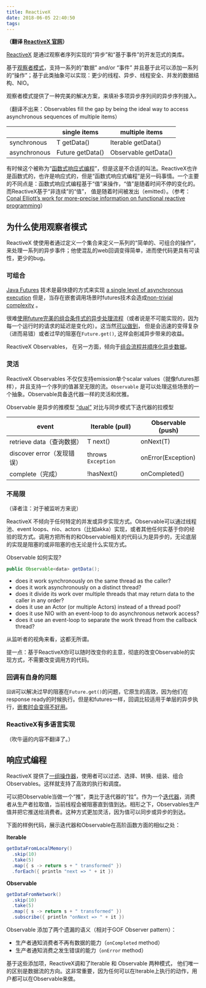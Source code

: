 ```yaml
---
title: ReactiveX
date: 2018-06-05 22:40:50
tags:
---
```


**（翻译 [ReactiveX 官网](http://reactivex.io/intro.html)）**

[ReactiveX](http://reactivex.io/intro.html) 是通过观察者序列实现的“异步”和“基于事件”的开发范式的类库。

基于[观察者模式](http://en.wikipedia.org/wiki/Observer_pattern)，支持一系列的“数据” and/or “事件” 并且基于此可以添加一系列的“操作”；基于此类抽象可以实现：更少的线程、异步、线程安全、并发的数据结构、NIO。

观察者模式提供了一种完美的解决方案，来填补多项异步序列间的异步序列接入。

（翻译不出来：Observables fill the gap by being the ideal way to access asynchronous sequences of multiple items）

|              | single items        | multiple items          |
| ------------ | ------------------- | ----------------------- |
| synchronous  | T getData()         | Iterable<T> getData()   |
| asynchronous | Future<T> getData() | Observable<T> getData() |

有时候这个被称为“[函数式响应式编程](https://en.wikipedia.org/wiki/Functional_reactive_programming)”，但是这是不合适的叫法。ReactiveX也许是函数式的，也许是响应式的，但是“函数式响应式编程”是另一码事情。一个主要的不同点是：函数式响应式编程基于“值”来操作，“值”是随着时间不停的变化的。而ReactiveX基于“非连续”的“值”， 值是随着时间被发出（emitted）。（参考： [Conal Elliott’s work for more-precise information on functional reactive programming](https://github.com/conal/essence-and-origins-of-frp)）



## 为什么使用观察者模式

ReactiveX 使使用者通过定义一个集合来定义一系列的“简单的、可组合的操作”，来处理一系列的异步事件；他使混乱的web回调变得简单，进而使代码更具有可读性，更少的bug。



### 可组合

[Java Futures](http://docs.oracle.com/javase/7/docs/api/java/util/concurrent/Future.html) 技术是最快捷的方式来实现 [a single level of asynchronous execution](https://gist.github.com/4670979) 但是，当存在嵌套调用场景时futures技术会造成[non-trivial complexity](https://gist.github.com/4671081) 。

很难[使用future完美的组合条件式的异步处理流程](https://gist.github.com/4671081#file-futuresb-java-L163)（或者说是不可能实现的，因为每一个运行时的请求的延迟是变化的）。这当然[可以做到](https://www.amazon.com/gp/product/0321349601?ie=UTF8&tag=none0b69&linkCode=as2&camp=1789&creative=9325&creativeASIN=0321349601)， 但是会迅速的变得复杂（进而易错）或者过早的阻塞在`Future.get()`, 这样会削减异步带来的收益。

ReactiveX Observables， 在另一方面，倾向于[组合流程并顺序化异步数据](https://github.com/Netflix/RxJava/wiki/How-To-Use#composition)。



### 灵活

ReactiveX Observables 不仅仅支持emission单个scalar values（就像futures那样），并且支持一个序列的值甚至无限的流。`Observable` 是可以处理这些场景的一个抽象。Observable具备迭代器一样的灵活和优雅。

Observable 是异步的推模型 [“dual”](http://en.wikipedia.org/wiki/Dual_(category_theory)) 对比与同步模式下迭代器的拉模型

| event                | Iterable (pull)    | Observable (push)  |
| -------------------- | ------------------ | ------------------ |
| retrieve data（查询数据）  | T next()           | onNext(T)          |
| discover error（发现错误） | throws `Exception` | onError(Exception) |
| complete（完成）         | !hasNext()         | onCompleted()      |



### 不局限

（译者注：对于被监听方来说）

ReactiveX 不倾向于任何特定的并发或异步实现方式。Observable可以通过线程池、event loops、nio、actors（比如akka）实现，或者其他任何实基于你的经验的现方式。调用方把所有的和Observable相关的代码认为是异步的，无论底层的实现是阻塞的或非阻塞的也无论是什么实现方式。

Observable 如何实现?

```java
public Observable<data> getData();
```

- does it work synchronously on the same thread as the caller?
- does it work asynchronously on a distinct thread?
- does it divide its work over multiple threads that may return data to the caller in any order?
- does it use an Actor (or multiple Actors) instead of a thread pool?
- does it use NIO with an event-loop to do asynchronous network access?
- does it use an event-loop to separate the work thread from the callback thread?

从监听者的视角来看，这都无所谓。

提一点：基于ReactiveX你可以随时改变你的主意，彻底的改变Observable的实现方式，不需要改变调用方的代码。



### 回调有自身的问题

`回调`可以解决过早的阻塞在`Future.get()`的问题，它原生的高效，因为他们在response ready的时候执行。但是和futures一样，回调比较适用于单层的异步执行，[嵌套时会变得不好用](https://gist.github.com/4677544)。



### ReactiveX有多语言实现

（吹牛逼的内容不翻译了。）



## 响应式编程

ReactiveX 提供了[一组操作器](http://reactivex.io/documentation/operators.html)，使用者可以过滤、选择、转换、组装、组合Observables。这样就支持了高效的执行和调度。

可以把Observable当做一个“推”，类比于迭代器的“拉”。作为一个[迭代器](http://docs.oracle.com/javase/7/docs/api/java/lang/Iterable.html)，消费者从生产者拉取值，当前线程会被阻塞直到值到达。相形之下，Observables生产值并把它推送给消费者。这种方式更加灵活，因为值可以同步或异步的到达。

下面的样例代码，展示迭代器和Observable在高阶函数方面的相似之处：

**Iterable**

```java
getDataFromLocalMemory()
  .skip(10)
  .take(5)
  .map({ s -> return s + " transformed" })
  .forEach({ println "next => " + it })
```

**Observable**

```java
getDataFromNetwork()
  .skip(10)
  .take(5)
  .map({ s -> return s + " transformed" })
  .subscribe({ println "onNext => " + it })
```

Observable 添加了两个遗漏的语义（相对于GOF Observer pattern）：

- 生产者通知消费者不再有数据的能力（`onCompleted` method）
- 生产者通知消费之发生错误的能力（`onError` method）

基于这些添加项，ReactiveX调和了Iterable 和 Observable 两种模式， 他们唯一的区别是数据流的方向。这非常重要，因为任何可以在Iterable上执行的动作，用户都可以在Observable来做。